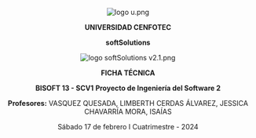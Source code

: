 <center>

![logo u.png](/.attachments/logo%20u-5bbbdee3-9d36-4012-8c36-b12e4b7a969f.png)    

**UNIVERSIDAD CENFOTEC**

**softSolutions**

![logo softSolutions v2.1.png](/.attachments/logo%20softSolutions%20v2.1-00221a47-fa46-4946-bd71-3b34138134b9.png)

**FICHA TÉCNICA** 
 
**BISOFT 13 - SCV1**
**Proyecto de Ingeniería del Software 2**

**Profesores:**
 VASQUEZ QUESADA, LIMBERTH
CERDAS ÁLVAREZ, JESSICA 
CHAVARRÍA MORA, ISAÍAS


Sábado 17 de febrero 
I Cuatrimestre - 2024

</center>


